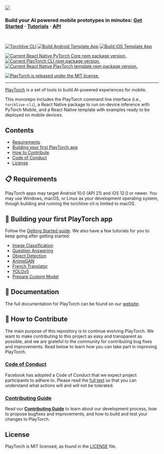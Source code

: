 <h1>
  <a href="https://playtorch.dev/">
    <img src="./website/static/img/PlayTorch_Logo_P.svg" />
  </a>
</h1>

<h3>
  Build your AI powered mobile prototypes in minutes:
  <a href="https://playtorch.dev/docs/tutorials/get-started">Get Started</a>
  <span> · </span>
  <a href="https://playtorch.dev/docs/tutorials/snacks/image-classification/">Tutorials</a>
  <span> · </span>
  <a href="https://playtorch.dev/docs/api/cli">API</a>
</h3>

<p>&nbsp;</p>

[![Torchlive CLI](https://github.com/facebookresearch/playtorch/actions/workflows/build-cli.yml/badge.svg)](https://github.com/facebookresearch/playtorch/actions/workflows/build-cli.yml) [![Build Android Template App](https://github.com/facebookresearch/playtorch/actions/workflows/build-template-android.yml/badge.svg)](https://github.com/facebookresearch/playtorch/actions/workflows/build-template-android.yml) [![Build iOS Template App](https://github.com/facebookresearch/playtorch/actions/workflows/build-template-ios.yml/badge.svg)](https://github.com/facebookresearch/playtorch/actions/workflows/build-template-ios.yml)

<p>
  <a href="https://www.npmjs.org/package/react-native-pytorch-core">
    <img src="https://img.shields.io/npm/v/react-native-pytorch-core?label=react-native-pytorch-core" alt="Current React Native PyTorch Core npm package version." />
  </a>
  <a href="https://www.npmjs.org/package/torchlive-cli">
    <img src="https://img.shields.io/npm/v/torchlive-cli?label=torchlive-cli" alt="Current PlayTorch CLI npm package version." />
  </a>
  <a href="https://www.npmjs.org/package/react-native-template-pytorch-live">
    <img src="https://img.shields.io/npm/v/react-native-template-pytorch-live?label=react-native-template-pytorch-live" alt="Current React Native PlayTorch template npm package version." />
  </a>
</p>

<p>
  <a href="https://github.com/pytorch/live/blob/main/LICENSE">
    <img src="https://img.shields.io/badge/license-MIT-blue.svg" alt="PlayTorch is released under the MIT license." />
  </a>
</p>

----------------------

[PlayTorch](https://playtorch.dev/) is a set of tools to build AI-powered experiences for mobile.

This monorepo includes the PlayTorch command line interface (i.e., `torchlive-cli`), a React Native package to run on-device inference with PyTorch Mobile, and a React Native template with examples ready to be deployed on mobile devices.

## Contents
- [Requirements](#-requirements)
- [Building your first PlayTorch app](#-building-your-first-playtorch-app)
- [How to Contribute](#-how-to-contribute)
- [Code of Conduct](#code-of-conduct)
- [License](#license)

## 📋 Requirements
PlayTorch apps may target Android 10.0 (API 21) and iOS 12.0 or newer. You may use Windows, macOS, or Linux as your development operating system, though building and running the torchlive-cli is limited to macOS.

## 🎉 Building your first PlayTorch app
Follow the [Getting Started guide](https://playtorch.dev/docs/tutorials/get-started). We also have a few tutorials for you to keep going after getting started:

* [Image Classification](https://playtorch.dev/docs/tutorials/snacks/image-classification/)
* [Question Answering](https://playtorch.dev/docs/tutorials/snacks/nlp-qa/)
* [Object Detection](https://playtorch.dev/docs/tutorials/snacks/object-detection/)
* [AnimeGAN](https://playtorch.dev/docs/tutorials/snacks/anime-gan/)
* [French Translator](https://playtorch.dev/docs/tutorials/snacks/seq2seq-nmt/)
* [YOLOv5](https://playtorch.dev/docs/tutorials/snacks/yolov5)
* [Prepare Custom Model](https://playtorch.dev/docs/tutorials/prepare-custom-model/)

## 📖 Documentation

The full documentation for PlayTorch can be found on our [website](https://playtorch.dev/).

## 👏 How to Contribute
The main purpose of this repository is to continue evolving PlayTorch. We want to make contributing to this project as easy and transparent as possible, and we are grateful to the community for contributing bug fixes and improvements. Read below to learn how you can take part in improving PlayTorch.

### [Code of Conduct][code]
Facebook has adopted a Code of Conduct that we expect project participants to adhere to.
Please read the [full text][code] so that you can understand what actions will and will not be tolerated.

[code]: https://code.fb.com/codeofconduct/

### [Contributing Guide][contribute]
Read our [**Contributing Guide**][contribute] to learn about our development process, how to propose bugfixes and improvements, and how to build and test your changes to PlayTorch.

[contribute]: CONTRIBUTING.md

## License
PlayTorch is MIT licensed, as found in the [LICENSE][license] file.

[license]: LICENSE.md
